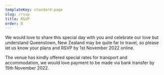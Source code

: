```yaml
---
templateKey: standard-page
slug: /rsvp
title: RSVP
order: 8
---
```


We would love to share this special day with you and celebrate our love but understand Queenstown, New Zealand may be quite far to travel, so please let us know your plans and RSVP by 1st November 2022 online.

The venue has kindly offered special rates for transport and accommodation, we would love payment to be made via bank transfer by 15th November 2022.
